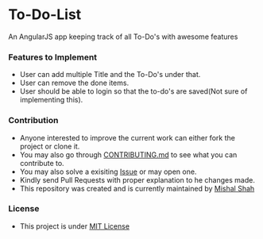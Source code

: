 # To-Do-List
An AngularJS app keeping track of all To-Do's with awesome features

### Features to Implement

- User can add multiple Title and the To-Do's under that.
- User can remove the done items.
- User should be able to login so that the to-do's are saved(Not sure of implementing this).

### Contribution

- Anyone interested to improve the current work can either fork the project or clone it.
- You may also go through [CONTRIBUTING.md]() to see what you can contribute to.
- You may also solve a exisiting [Issue]() or may open one.
- Kindly send Pull Requests with proper explanation to he changes made.
- This repository was created and is currently maintained by [Mishal Shah]()

### License

- This project is under [MIT License]()

